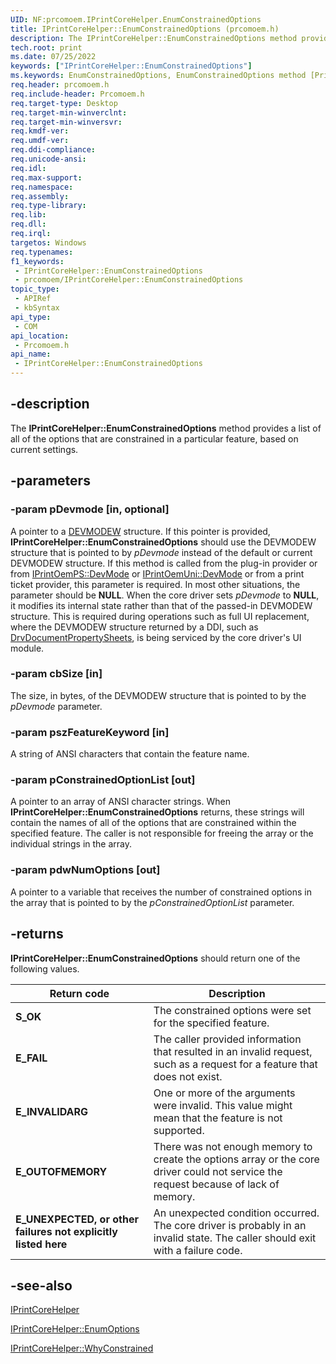 ```yaml
---
UID: NF:prcomoem.IPrintCoreHelper.EnumConstrainedOptions
title: IPrintCoreHelper::EnumConstrainedOptions (prcomoem.h)
description: The IPrintCoreHelper::EnumConstrainedOptions method provides a list of all of the options that are constrained in a particular feature, based on current settings.
tech.root: print
ms.date: 07/25/2022
keywords: ["IPrintCoreHelper::EnumConstrainedOptions"]
ms.keywords: EnumConstrainedOptions, EnumConstrainedOptions method [Print Devices], EnumConstrainedOptions method [Print Devices],IPrintCoreHelper interface, IPrintCoreHelper interface [Print Devices],EnumConstrainedOptions method, IPrintCoreHelper.EnumConstrainedOptions, IPrintCoreHelper::EnumConstrainedOptions, prcomoem/IPrintCoreHelper::EnumConstrainedOptions, print.iprintcorehelper_enumconstrainedoptions, print_unidrv-pscript_allplugins_7a6e6657-1af2-4719-998a-a41090bee035.xml
req.header: prcomoem.h
req.include-header: Prcomoem.h
req.target-type: Desktop
req.target-min-winverclnt: 
req.target-min-winversvr: 
req.kmdf-ver: 
req.umdf-ver: 
req.ddi-compliance: 
req.unicode-ansi: 
req.idl: 
req.max-support: 
req.namespace: 
req.assembly: 
req.type-library: 
req.lib: 
req.dll: 
req.irql: 
targetos: Windows
req.typenames: 
f1_keywords:
 - IPrintCoreHelper::EnumConstrainedOptions
 - prcomoem/IPrintCoreHelper::EnumConstrainedOptions
topic_type:
 - APIRef
 - kbSyntax
api_type:
 - COM
api_location:
 - Prcomoem.h
api_name:
 - IPrintCoreHelper::EnumConstrainedOptions
---
```


## -description

The **IPrintCoreHelper::EnumConstrainedOptions** method provides a list of all of the options that are constrained in a particular feature, based on current settings.

## -parameters

### -param pDevmode [in, optional]

A pointer to a [DEVMODEW](/windows/win32/api/wingdi/ns-wingdi-devmodew) structure. If this pointer is provided, **IPrintCoreHelper::EnumConstrainedOptions** should use the DEVMODEW structure that is pointed to by *pDevmode* instead of the default or current DEVMODEW structure. If this method is called from the plug-in provider or from [IPrintOemPS::DevMode](./nf-prcomoem-iprintoemps-devmode.md) or [IPrintOemUni::DevMode](./nf-prcomoem-iprintoemuni-devmode.md) or from a print ticket provider, this parameter is required. In most other situations, the parameter should be **NULL**. When the core driver sets *pDevmode* to **NULL**, it modifies its internal state rather than that of the passed-in DEVMODEW structure. This is required during operations such as full UI replacement, where the DEVMODEW structure returned by a DDI, such as [DrvDocumentPropertySheets](../winddiui/nf-winddiui-drvdocumentpropertysheets.md), is being serviced by the core driver's UI module.

### -param cbSize [in]

The size, in bytes, of the DEVMODEW structure that is pointed to by the *pDevmode* parameter.

### -param pszFeatureKeyword [in]

A string of ANSI characters that contain the feature name.

### -param pConstrainedOptionList [out]

A pointer to an array of ANSI character strings. When **IPrintCoreHelper::EnumConstrainedOptions** returns, these strings will contain the names of all of the options that are constrained within the specified feature. The caller is not responsible for freeing the array or the individual strings in the array.

### -param pdwNumOptions [out]

A pointer to a variable that receives the number of constrained options in the array that is pointed to by the *pConstrainedOptionList* parameter.

## -returns

**IPrintCoreHelper::EnumConstrainedOptions** should return one of the following values.

| Return code | Description |
|--|--|
| **S_OK** | The constrained options were set for the specified feature. |
| **E_FAIL** | The caller provided information that resulted in an invalid request, such as a request for a feature that does not exist. |
| **E_INVALIDARG** | One or more of the arguments were invalid. This value might mean that the feature is not supported. |
| **E_OUTOFMEMORY** | There was not enough memory to create the options array or the core driver could not service the request because of lack of memory. |
| **E_UNEXPECTED, or other failures not explicitly listed here** | An unexpected condition occurred. The core driver is probably in an invalid state. The caller should exit with a failure code. |

## -see-also

[IPrintCoreHelper](./nn-prcomoem-iprintcorehelper.md)

[IPrintCoreHelper::EnumOptions](./nf-prcomoem-iprintcorehelper-enumoptions.md)

[IPrintCoreHelper::WhyConstrained](./nf-prcomoem-iprintcorehelper-whyconstrained.md)